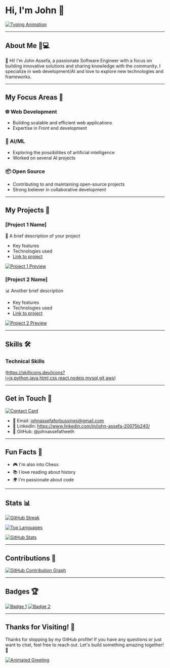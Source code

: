 # Hi, I'm John 🚀

[![Typing Animation](https://readme-typing-svg.herokuapp.com?color=FF6B6B&lines=Passionate+Developer+&&+Open+Source+Enthusiast+&&+AI+ML+Enthusiast)](https://github.com/yourusername)

---

## About Me 🧑💻

👋 Hi! I'm John Assefa, a passionate Software Engineer with a focus on building innovative solutions and sharing knowledge with the community. I specialize in web development/AI and love to explore new technologies and frameworks.

---

## My Focus Areas 🎯

### 🌐 Web Development
- Building scalable and efficient web applications
- Expertise in Front end development

### 🤖 AI/ML
- Exploring the possibilities of artificial intelligence
- Worked on several AI projects

### 📦 Open Source
- Contributing to and maintaining open-source projects
- Strong believer in collaborative development

---

## My Projects 🚀

### [Project 1 Name]
📱 A brief description of your project
- Key features
- Technologies used
- [Link to project](link)

[![Project 1 Preview](https://via.placeholder.com/400x200)](link)

### [Project 2 Name]
📊 Another brief description
- Key features
- Technologies used
- [Link to project](link)

[![Project 2 Preview](https://via.placeholder.com/400x200)](link)

---

## Skills 🛠️

### Technical Skills
(https://skillicons.dev/icons?i=js,python,java,html,css,react,nodejs,mysql,git,aws)



---

## Get in Touch 📱

[![Contact Card](https://api.qrserver.com/v1/create-qr-code/?size=200x200&data=your-contact-info)](link)

- 📧 Email: johnassefaforbussines@gmail.com
- 📱 LinkedIn: https://www.linkedin.com/in/john-assefa-20075b240/
- 📱 GitHub: @johnassefatheeth

---

## Fun Facts 🎉

- 🎮 I'm also into Chess
- 📚 I love reading about history
- 🌍 I'm passionate about code

---

## Stats 📊

[![GitHub Streak](https://github-readme-streak-stats.herokuapp.com/?user=johnassefatheeth)](https://github.com/johnassefatheeth)

[![Top Languages](https://github-readme-stats.vercel.app/api/top-langs/?username=johnassefatheeth)](https://github.com/johnassefatheeth)

[![GitHub Stats](https://github-readme-stats.vercel.app/api?username=johnassefatheeth&show_icons=true&theme=radical)](https://github.com/johnassefatheeth)

---

## Contributions 🌟

[![GitHub Contribution Graph](https://github-contributions.herokuapp.com/!johnassefatheeth)](https://github.com/johnassefatheeth)

---

## Badges 🏆

[![Badge 1](https://img.shields.io/badge/Badge1-Label1-Informational)](link)
[![Badge 2](https://img.shields.io/badge/Badge2-Label2-Informational)](link)

---

## Thanks for Visiting! 🙏

Thanks for stopping by my GitHub profile! If you have any questions or just want to chat, feel free to reach out. Let's build something amazing together! 🚀

[![Animated Greeting](https://readme-typing-svg.herokuapp.com?color=FF6B6B&lines=Happy+coding!+🚀)](https://github.com/yourusername)
